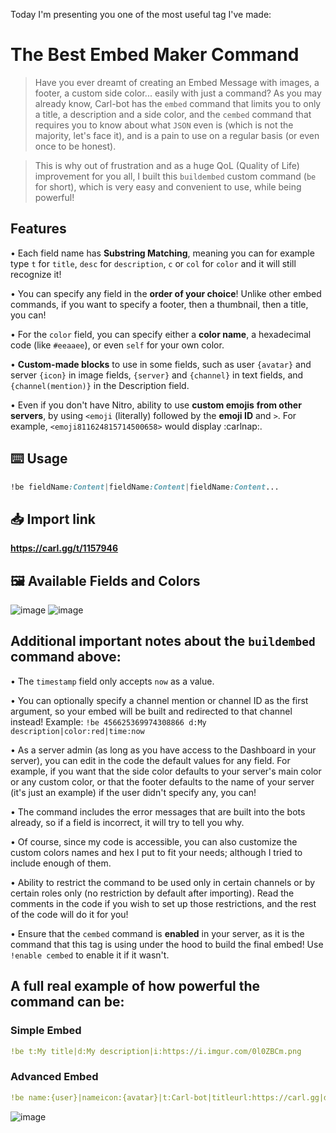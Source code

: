 Today I'm presenting you one of the most useful tag I've made:
# **The Best Embed Maker Command**

> Have you ever dreamt of creating an Embed Message with images, a footer, a custom side color... easily with just a command?
> As you may already know, Carl-bot has the `embed` command that limits you to only a title, a description and a side color, and the `cembed` command that requires you to know about what `JSON` even is (which is not the majority, let's face it), and is a pain to use on a regular basis (or even once to be honest).

> This is why out of frustration and as a huge QoL (Quality of Life) improvement for you all, I built this `buildembed` custom command (`be` for short), which is very easy and convenient to use, while being powerful!

## **Features**

• Each field name has **Substring Matching**, meaning you can for example type `t` for `title`, `desc` for `description`, `c` or `col` for `color` and it will still recognize it!

• You can specify any field in the **order of your choice**! Unlike other embed commands, if you want to specify a footer, then a thumbnail, then a title, you can!

• For the `color` field, you can specify either a **color name**, a hexadecimal code (like `#eeaaee`), or even `self` for your own color.

• **Custom-made blocks** to use in some fields, such as user `{avatar}` and server `{icon}` in image fields, `{server}` and `{channel}` in text fields, and `{channel(mention)}` in the Description field.

• Even if you don't have Nitro, ability to use **custom emojis** **from other servers**, by using `<emoji` (literally) followed by the **emoji ID** and `>`.
   For example, `<emoji811624815714500658>` would display :carlnap:.

## :keyboard: **Usage**
```css
!be fieldName:Content|fieldName:Content|fieldName:Content...
```

## 📥 **Import link**

**<https://carl.gg/t/1157946>**

## 🖼️ **Available Fields and Colors**

![image](https://i.imgur.com/uTQ7q0i.png)
![image](https://i.imgur.com/XX5NWSI.png)


## Additional important notes about the `buildembed` command above:

• The `timestamp` field only accepts `now` as a value.

• You can optionally specify a channel mention or channel ID as the first argument, so your embed will be built and redirected to that channel instead!
   Example: `!be 456625369974308866 d:My description|color:red|time:now`

• As a server admin (as long as you have access to the Dashboard in your server), you can edit in the code the default values for any field.
   For example, if you want that the side color defaults to your server's main color or any custom color, or that the footer defaults to the name of your server (it's just an example) if the user didn't specify any, you can!

• The command includes the error messages that are built into the bots already, so if a field is incorrect, it will try to tell you why.

• Of course, since my code is accessible, you can also customize the custom colors names and hex I put to fit your needs; although I tried to include enough of them.

• Ability to restrict the command to be used only in certain channels or by certain roles only (no restriction by default after importing).
   Read the comments in the code if you wish to set up those restrictions, and the rest of the code will do it for you!

• Ensure that the `cembed` command is **enabled** in your server, as it is the command that this tag is using under the hood to build the final embed!
   Use `!enable cembed` to enable it if it wasn't.

## __A full real example of how powerful the command can be:__
### **Simple Embed**
```yaml
!be t:My title|d:My description|i:https://i.imgur.com/0l0ZBCm.png
```
### **Advanced Embed**
```yaml
!be name:{user}|nameicon:{avatar}|t:Carl-bot|titleurl:https://carl.gg|d:Hi <emoji811624815714500658>|color:blurple|f:I am at the bottom|footericon:{icon}|thumb:https://i.imgur.com/0l0ZBCm.png|image:https://i.imgur.com/0l0ZBCm.png|time:now
```
![image](https://i.imgur.com/mQFkraP.png)
